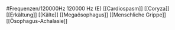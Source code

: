 #Frequenzen/120000Hz
120000 Hz (E)
[[Cardiospasm]]
[[Coryza]]
[[Erkältung]]
[[Kälte]]
[[Megaösophagus]]
[[Menschliche Grippe]]
[[Ösophagus-Achalasie]]